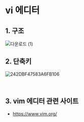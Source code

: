 # **vi 에디터**

## **1. 구조**
![다운로드 (1)](https://user-images.githubusercontent.com/80312713/150082913-1e5061df-9691-4eac-a13c-55114616a58d.png)
<br>

## **2. 단축키**
![242DBF47583A6FB106](https://user-images.githubusercontent.com/80312713/150083077-a7806bf5-64d4-451f-8671-5a94f23f40d0.jpeg)

<br>

## **3. vim 에디터 관련 사이트**
* https://www.vim.org/
